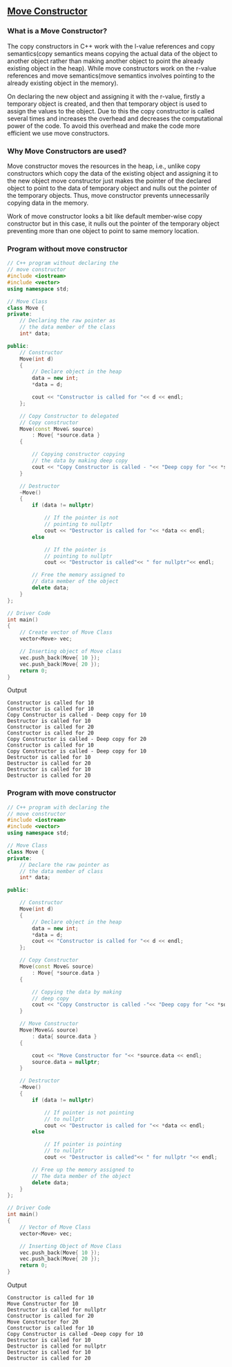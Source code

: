 ## <u>Move Constructor</u>

### What is a Move Constructor?  

The copy constructors in C++ work with the l-value references and copy semantics(copy semantics means copying the actual data of the object to another object rather than making another object to point the already existing object in the heap). While move constructors work on the r-value references and move semantics(move semantics involves pointing to the already existing object in the memory).

On declaring the new object and assigning it with the r-value, firstly a temporary object is created, and then that temporary object is used to assign the values to the object. Due to this the copy constructor is called several times and increases the overhead and decreases the computational power of the code. To avoid this overhead and make the code more efficient we use move constructors.



### Why Move Constructors are used?

Move constructor moves the resources in the heap, i.e., unlike copy constructors which copy the data of the existing object and assigning it to the new object move constructor just makes the pointer of the declared object to point to the data of temporary object and nulls out the pointer of the temporary objects. Thus, move constructor prevents unnecessarily copying data in the memory.  

Work of move constructor looks a bit like default member-wise copy constructor but in this case, it nulls out the pointer of the temporary object preventing more than one object to point to same memory location.

### <b>Program without move constructor</b>

```c++
// C++ program without declaring the
// move constructor
#include <iostream>
#include <vector>
using namespace std;

// Move Class
class Move {
private:
	// Declaring the raw pointer as
	// the data member of the class
	int* data;

public:
	// Constructor
	Move(int d)
	{
		// Declare object in the heap
		data = new int;
		*data = d;

		cout << "Constructor is called for "<< d << endl;
	};

	// Copy Constructor to delegated
	// Copy constructor
	Move(const Move& source)
		: Move{ *source.data }
	{

		// Copying constructor copying
		// the data by making deep copy
		cout << "Copy Constructor is called - "<< "Deep copy for "<< *source.data<< endl;
	}

	// Destructor
	~Move()
	{
		if (data != nullptr)

			// If the pointer is not
			// pointing to nullptr
			cout << "Destructor is called for "<< *data << endl;
		else

			// If the pointer is
			// pointing to nullptr
			cout << "Destructor is called"<< " for nullptr"<< endl;

		// Free the memory assigned to
		// data member of the object
		delete data;
	}
};

// Driver Code
int main()
{
	// Create vector of Move Class
	vector<Move> vec;

	// Inserting object of Move class
	vec.push_back(Move{ 10 });
	vec.push_back(Move{ 20 });
	return 0;
}
```

Output

```
Constructor is called for 10
Constructor is called for 10
Copy Constructor is called - Deep copy for 10
Destructor is called for 10
Constructor is called for 20
Constructor is called for 20
Copy Constructor is called - Deep copy for 20
Constructor is called for 10
Copy Constructor is called - Deep copy for 10
Destructor is called for 10
Destructor is called for 20
Destructor is called for 10
Destructor is called for 20
```

### <b>Program with move constructor</b>

```c++
// C++ program with declaring the
// move constructor
#include <iostream>
#include <vector>
using namespace std;

// Move Class
class Move {
private:
	// Declare the raw pointer as
	// the data member of class
	int* data;

public:

	// Constructor
	Move(int d)
	{
		// Declare object in the heap
		data = new int;
		*data = d;
		cout << "Constructor is called for "<< d << endl;
	};

	// Copy Constructor
	Move(const Move& source)
		: Move{ *source.data }
	{

		// Copying the data by making
		// deep copy
		cout << "Copy Constructor is called -"<< "Deep copy for "<< *source.data<< endl;
	}

	// Move Constructor
	Move(Move&& source)
		: data{ source.data }
	{

		cout << "Move Constructor for "<< *source.data << endl;
		source.data = nullptr;
	}

	// Destructor
	~Move()
	{
		if (data != nullptr)

			// If pointer is not pointing
			// to nullptr
			cout << "Destructor is called for "<< *data << endl;
		else

			// If pointer is pointing
			// to nullptr
			cout << "Destructor is called"<< " for nullptr "<< endl;

		// Free up the memory assigned to
		// The data member of the object
		delete data;
	}
};

// Driver Code
int main()
{
	// Vector of Move Class
	vector<Move> vec;

	// Inserting Object of Move Class
	vec.push_back(Move{ 10 });
	vec.push_back(Move{ 20 });
	return 0;
}
```
Output

```
Constructor is called for 10
Move Constructor for 10
Destructor is called for nullptr 
Constructor is called for 20
Move Constructor for 20
Constructor is called for 10
Copy Constructor is called -Deep copy for 10
Destructor is called for 10
Destructor is called for nullptr 
Destructor is called for 10
Destructor is called for 20
```
